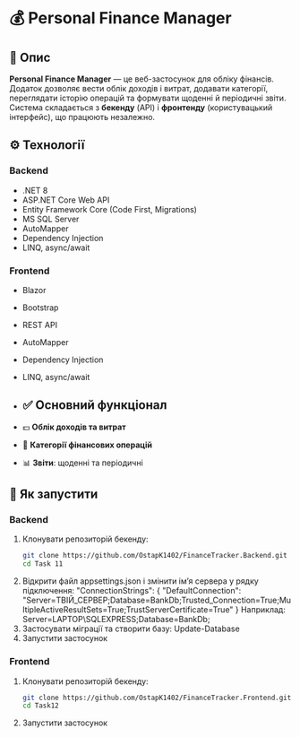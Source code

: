 # 💰 Personal Finance Manager


## 📖 Опис
**Personal Finance Manager** — це веб-застосунок для обліку фінансів.  
Додаток дозволяє вести облік доходів і витрат, додавати категорії, переглядати історію операцій та формувати щоденні й періодичні звіти.  
Система складається з **бекенду** (API) і **фронтенду** (користувацький інтерфейс), що працюють незалежно.


## ⚙️ Технології

### Backend
- .NET 8
- ASP.NET Core Web API  
- Entity Framework Core (Code First, Migrations)  
- MS SQL Server  
- AutoMapper  
- Dependency Injection
- LINQ, async/await

### Frontend
- Blazor  
- Bootstrap 
- REST API
- AutoMapper  
- Dependency Injection
- LINQ, async/await

- ## ✅ Основний функціонал 
- 💵 **Облік доходів та витрат**  
- 📂 **Категорії фінансових операцій**  
- 📊 **Звіти**: щоденні та періодичні


## 🚀 Як запустити

### Backend
1. Клонувати репозиторій бекенду:
   ```bash
   git clone https://github.com/OstapK1402/FinanceTracker.Backend.git
   cd Task 11
2. Відкрити файл appsettings.json і змінити ім’я сервера у рядку підключення:
  "ConnectionStrings": {
  "DefaultConnection": "Server=ТВІЙ_СЕРВЕР;Database=BankDb;Trusted_Connection=True;MultipleActiveResultSets=True;TrustServerCertificate=True"
  } Наприклад:
  Server=LAPTOP\SQLEXPRESS;Database=BankDb;
3. Застосувати міграції та створити базу:
   Update-Database
5. Запустити застосунок


### Frontend
1. Клонувати репозиторій бекенду:
   ```bash
   git clone https://github.com/OstapK1402/FinanceTracker.Frontend.git
   cd Task12
2. Запустити застосунок
